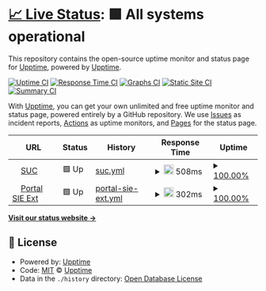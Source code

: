 # [📈 Live Status](https://demo.upptime.js.org): <!--live status--> **🟩 All systems operational**

This repository contains the open-source uptime monitor and status page for [Upptime](https://upptime.js.org), powered by [Upptime](https://github.com/upptime/upptime).

[![Uptime CI](https://github.com/roviol/roviol/workflows/Uptime%20CI/badge.svg)](https://github.com/roviol/roviol/actions?query=workflow%3A%22Uptime+CI%22)
[![Response Time CI](https://github.com/roviol/roviol/workflows/Response%20Time%20CI/badge.svg)](https://github.com/roviol/roviol/actions?query=workflow%3A%22Response+Time+CI%22)
[![Graphs CI](https://github.com/roviol/roviol/workflows/Graphs%20CI/badge.svg)](https://github.com/roviol/roviol/actions?query=workflow%3A%22Graphs+CI%22)
[![Static Site CI](https://github.com/roviol/roviol/workflows/Static%20Site%20CI/badge.svg)](https://github.com/roviol/roviol/actions?query=workflow%3A%22Static+Site+CI%22)
[![Summary CI](https://github.com/roviol/roviol/workflows/Summary%20CI/badge.svg)](https://github.com/roviol/roviol/actions?query=workflow%3A%22Summary+CI%22)

With [Upptime](https://upptime.js.org), you can get your own unlimited and free uptime monitor and status page, powered entirely by a GitHub repository. We use [Issues](https://github.com/upptime/upptime/issues) as incident reports, [Actions](https://github.com/roviol/roviol/actions) as uptime monitors, and [Pages](https://demo.upptime.js.org) for the status page.

<!--start: status pages-->
<!-- This summary is generated by Upptime (https://github.com/upptime/upptime) -->
<!-- Do not edit this manually, your changes will be overwritten -->
<!-- prettier-ignore -->
| URL | Status | History | Response Time | Uptime |
| --- | ------ | ------- | ------------- | ------ |
| <img alt="" src="https://favicons.githubusercontent.com/suc.sie.gob.do" height="13"> [SUC](https://suc.sie.gob.do/) | 🟩 Up | [suc.yml](https://github.com/roviol/pagesmonitor/commits/HEAD/history/suc.yml) | <details><summary><img alt="Response time graph" src="./graphs/suc/response-time-week.png" height="20"> 508ms</summary><br><a href="https://sie.gob.do/history/suc"><img alt="Response time 393" src="https://img.shields.io/endpoint?url=https%3A%2F%2Fraw.githubusercontent.com%2Froviol%2Fpagesmonitor%2FHEAD%2Fapi%2Fsuc%2Fresponse-time.json"></a><br><a href="https://sie.gob.do/history/suc"><img alt="24-hour response time 991" src="https://img.shields.io/endpoint?url=https%3A%2F%2Fraw.githubusercontent.com%2Froviol%2Fpagesmonitor%2FHEAD%2Fapi%2Fsuc%2Fresponse-time-day.json"></a><br><a href="https://sie.gob.do/history/suc"><img alt="7-day response time 508" src="https://img.shields.io/endpoint?url=https%3A%2F%2Fraw.githubusercontent.com%2Froviol%2Fpagesmonitor%2FHEAD%2Fapi%2Fsuc%2Fresponse-time-week.json"></a><br><a href="https://sie.gob.do/history/suc"><img alt="30-day response time 393" src="https://img.shields.io/endpoint?url=https%3A%2F%2Fraw.githubusercontent.com%2Froviol%2Fpagesmonitor%2FHEAD%2Fapi%2Fsuc%2Fresponse-time-month.json"></a><br><a href="https://sie.gob.do/history/suc"><img alt="1-year response time 393" src="https://img.shields.io/endpoint?url=https%3A%2F%2Fraw.githubusercontent.com%2Froviol%2Fpagesmonitor%2FHEAD%2Fapi%2Fsuc%2Fresponse-time-year.json"></a></details> | <details><summary><a href="https://sie.gob.do/history/suc">100.00%</a></summary><a href="https://sie.gob.do/history/suc"><img alt="All-time uptime 100.00%" src="https://img.shields.io/endpoint?url=https%3A%2F%2Fraw.githubusercontent.com%2Froviol%2Fpagesmonitor%2FHEAD%2Fapi%2Fsuc%2Fuptime.json"></a><br><a href="https://sie.gob.do/history/suc"><img alt="24-hour uptime 100.00%" src="https://img.shields.io/endpoint?url=https%3A%2F%2Fraw.githubusercontent.com%2Froviol%2Fpagesmonitor%2FHEAD%2Fapi%2Fsuc%2Fuptime-day.json"></a><br><a href="https://sie.gob.do/history/suc"><img alt="7-day uptime 100.00%" src="https://img.shields.io/endpoint?url=https%3A%2F%2Fraw.githubusercontent.com%2Froviol%2Fpagesmonitor%2FHEAD%2Fapi%2Fsuc%2Fuptime-week.json"></a><br><a href="https://sie.gob.do/history/suc"><img alt="30-day uptime 100.00%" src="https://img.shields.io/endpoint?url=https%3A%2F%2Fraw.githubusercontent.com%2Froviol%2Fpagesmonitor%2FHEAD%2Fapi%2Fsuc%2Fuptime-month.json"></a><br><a href="https://sie.gob.do/history/suc"><img alt="1-year uptime 100.00%" src="https://img.shields.io/endpoint?url=https%3A%2F%2Fraw.githubusercontent.com%2Froviol%2Fpagesmonitor%2FHEAD%2Fapi%2Fsuc%2Fuptime-year.json"></a></details>
| <img alt="" src="https://favicons.githubusercontent.com/portal.sie.gov.do" height="13"> [Portal SIE Ext](https://portal.sie.gov.do:17109/_forms/default.aspx?ReturnUrl=%2f_layouts%2f15%2fAuthenticate.aspx%3fSource%3d%252F&Source=%2F) | 🟩 Up | [portal-sie-ext.yml](https://github.com/roviol/pagesmonitor/commits/HEAD/history/portal-sie-ext.yml) | <details><summary><img alt="Response time graph" src="./graphs/portal-sie-ext/response-time-week.png" height="20"> 302ms</summary><br><a href="https://sie.gob.do/history/portal-sie-ext"><img alt="Response time 294" src="https://img.shields.io/endpoint?url=https%3A%2F%2Fraw.githubusercontent.com%2Froviol%2Fpagesmonitor%2FHEAD%2Fapi%2Fportal-sie-ext%2Fresponse-time.json"></a><br><a href="https://sie.gob.do/history/portal-sie-ext"><img alt="24-hour response time 322" src="https://img.shields.io/endpoint?url=https%3A%2F%2Fraw.githubusercontent.com%2Froviol%2Fpagesmonitor%2FHEAD%2Fapi%2Fportal-sie-ext%2Fresponse-time-day.json"></a><br><a href="https://sie.gob.do/history/portal-sie-ext"><img alt="7-day response time 302" src="https://img.shields.io/endpoint?url=https%3A%2F%2Fraw.githubusercontent.com%2Froviol%2Fpagesmonitor%2FHEAD%2Fapi%2Fportal-sie-ext%2Fresponse-time-week.json"></a><br><a href="https://sie.gob.do/history/portal-sie-ext"><img alt="30-day response time 294" src="https://img.shields.io/endpoint?url=https%3A%2F%2Fraw.githubusercontent.com%2Froviol%2Fpagesmonitor%2FHEAD%2Fapi%2Fportal-sie-ext%2Fresponse-time-month.json"></a><br><a href="https://sie.gob.do/history/portal-sie-ext"><img alt="1-year response time 294" src="https://img.shields.io/endpoint?url=https%3A%2F%2Fraw.githubusercontent.com%2Froviol%2Fpagesmonitor%2FHEAD%2Fapi%2Fportal-sie-ext%2Fresponse-time-year.json"></a></details> | <details><summary><a href="https://sie.gob.do/history/portal-sie-ext">100.00%</a></summary><a href="https://sie.gob.do/history/portal-sie-ext"><img alt="All-time uptime 100.00%" src="https://img.shields.io/endpoint?url=https%3A%2F%2Fraw.githubusercontent.com%2Froviol%2Fpagesmonitor%2FHEAD%2Fapi%2Fportal-sie-ext%2Fuptime.json"></a><br><a href="https://sie.gob.do/history/portal-sie-ext"><img alt="24-hour uptime 100.00%" src="https://img.shields.io/endpoint?url=https%3A%2F%2Fraw.githubusercontent.com%2Froviol%2Fpagesmonitor%2FHEAD%2Fapi%2Fportal-sie-ext%2Fuptime-day.json"></a><br><a href="https://sie.gob.do/history/portal-sie-ext"><img alt="7-day uptime 100.00%" src="https://img.shields.io/endpoint?url=https%3A%2F%2Fraw.githubusercontent.com%2Froviol%2Fpagesmonitor%2FHEAD%2Fapi%2Fportal-sie-ext%2Fuptime-week.json"></a><br><a href="https://sie.gob.do/history/portal-sie-ext"><img alt="30-day uptime 100.00%" src="https://img.shields.io/endpoint?url=https%3A%2F%2Fraw.githubusercontent.com%2Froviol%2Fpagesmonitor%2FHEAD%2Fapi%2Fportal-sie-ext%2Fuptime-month.json"></a><br><a href="https://sie.gob.do/history/portal-sie-ext"><img alt="1-year uptime 100.00%" src="https://img.shields.io/endpoint?url=https%3A%2F%2Fraw.githubusercontent.com%2Froviol%2Fpagesmonitor%2FHEAD%2Fapi%2Fportal-sie-ext%2Fuptime-year.json"></a></details>

<!--end: status pages-->

[**Visit our status website →**](https://demo.upptime.js.org)

## 📄 License

- Powered by: [Upptime](https://github.com/upptime/upptime)
- Code: [MIT](./LICENSE) © [Upptime](https://upptime.js.org)
- Data in the `./history` directory: [Open Database License](https://opendatacommons.org/licenses/odbl/1-0/)
